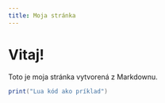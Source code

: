 ```yaml
---
title: Moja stránka
---
```


# Vitaj!
Toto je moja stránka vytvorená z Markdownu.

```lua
print("Lua kód ako príklad")
